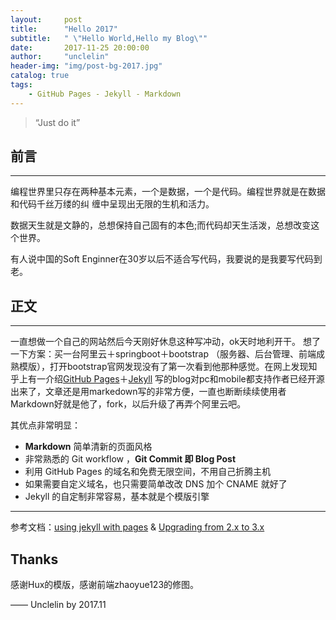 ```yaml
---
layout:     post
title:      "Hello 2017"
subtitle:   " \"Hello World,Hello my Blog\""
date:       2017-11-25 20:00:00
author:     "unclelin"
header-img: "img/post-bg-2017.jpg"
catalog: true
tags:
    - GitHub Pages - Jekyll - Markdown
---
```


> “Just do it”


## 前言
---
编程世界里只存在两种基本元素，一个是数据，一个是代码。编程世界就是在数据和代码千丝万缕的纠 缠中呈现出无限的生机和活力。


数据天生就是文静的，总想保持自己固有的本色;而代码却天生活泼，总想改变这个世界。

有人说中国的Soft Enginner在30岁以后不适合写代码，我要说的是我要写代码到老。
   
## 正文
---
一直想做一个自己的网站然后今天刚好休息这种写冲动，ok天时地利开干。
想了一下方案：买一台阿里云＋springboot＋bootstrap （服务器、后台管理、前端成熟模版），打开bootstrap官网发现没有了第一次看到他那种感觉。在网上发现知乎上有一介绍[GitHub Pages](https://pages.github.com/)＋[Jekyll](http://jekyllrb.com/) 写的blog对pc和mobile都支持作者已经开源出来了，文章还是用markedown写的非常方便，一直也断断续续使用者Markdown好就是他了，fork，以后升级了再弄个阿里云吧。


其优点非常明显：

* **Markdown** 简单清新的页面风格
* 非常熟悉的 Git workflow ，**Git Commit 即 Blog Post**
* 利用 GitHub Pages 的域名和免费无限空间，不用自己折腾主机
* 如果需要自定义域名，也只需要简单改改 DNS 加个 CNAME 就好了 
* Jekyll 的自定制非常容易，基本就是个模版引擎


---

参考文档：[using jekyll with pages](https://help.github.com/articles/using-jekyll-with-pages/) & [Upgrading from 2.x to 3.x](http://jekyllrb.com/docs/upgrading/2-to-3/)


## Thanks

感谢Hux的模版，感谢前端zhaoyue123的修图。

—— Unclelin by 2017.11


